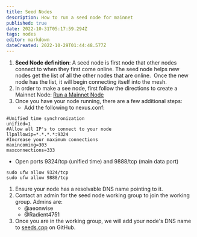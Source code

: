 ```yaml
---
title: Seed Nodes
description: How to run a seed node for mainnet
published: true
date: 2022-10-31T05:17:59.294Z
tags: nodes
editor: markdown
dateCreated: 2022-10-29T01:44:48.577Z
---
```


1.  **Seed Node definition**: A seed node is first node that other nodes connect to when they first come online. The seed node helps new nodes get the list of all the other nodes that are online.  Once the new node has the list, it will begin connecting itself into the mesh.
2.  In order to make a see node, first follow the directions to create a Mainnet Node: [Run a Mainnet Node](https://wiki.nexus.io/en/mainnet/run-a-mainnet-node)
3.  Once you have your node running, there are a few additional steps:
    -   Add the following to nexus.conf:

```plaintext
#Unified time synchronization
unified=1
#Allow all IP's to connect to your node
llpallowip=*.*.*.*:9324
#Increase your maximum connections
maxincoming=303
maxconnections=333
```

-   Open ports 9324/tcp (unified time) and 9888/tcp (main data port)

```plaintext
sudo ufw allow 9324/tcp
sudo ufw allow 9888/tcp
```

1.  Ensure your node has a resolvable DNS name pointing to it.
2.  Contact an admin for the seed node working group to join the working group. Admins are:
    -   @aeonwise
    -   @Radient4751
3.  Once you are in the working group, we will add your node's DNS name to [seeds.cpp](https://github.com/Nexusoft/LLL-TAO/blob/merging/src/LLP/seeds.cpp) on GitHub.